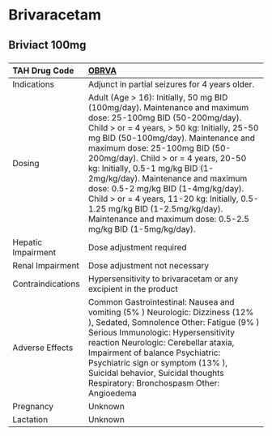 # Brivaracetam

## Briviact 100mg

##### 

| TAH Drug Code      | [OBRVA](https://www.tahsda.org.tw/drugs/hissearch.php?drug_code=OBRVA)                                                                                                                                                                                                                                                                                                                                                                                                                                                                    |
|:-------------------|:------------------------------------------------------------------------------------------------------------------------------------------------------------------------------------------------------------------------------------------------------------------------------------------------------------------------------------------------------------------------------------------------------------------------------------------------------------------------------------------------------------------------------------------|
| Indications        | Adjunct in partial seizures for 4 years older.                                                                                                                                                                                                                                                                                                                                                                                                                                                                                            |
| Dosing             | Adult (Age > 16): Initially, 50 mg BID (100mg/day). Maintenance and maximum dose: 25-100mg BID (50-200mg/day). Child > or = 4 years, > 50 kg: Initially, 25-50 mg BID (50-100mg/day). Maintenance and maximum dose: 25-100mg BID (50-200mg/day). Child > or = 4 years, 20-50 kg: Initially, 0.5-1 mg/kg BID (1-2mg/kg/day). Maintenance and maximum dose: 0.5-2 mg/kg BID (1-4mg/kg/day). Child > or = 4 years, 11-20 kg: Initially, 0.5-1.25 mg/kg BID (1-2.5mg/kg/day). Maintenance and maximum dose: 0.5-2.5 mg/kg BID (1-5mg/kg/day). |
| Hepatic Impairment | Dose adjustment required                                                                                                                                                                                                                                                                                                                                                                                                                                                                                                                  |
| Renal Impairment   | Dose adjustment not necessary                                                                                                                                                                                                                                                                                                                                                                                                                                                                                                             |
| Contraindications  | Hypersensitivity to brivaracetam or any excipient in the product                                                                                                                                                                                                                                                                                                                                                                                                                                                                          |
| Adverse Effects    | Common Gastrointestinal: Nausea and vomiting (5% ) Neurologic: Dizziness (12% ), Sedated, Somnolence Other: Fatigue (9% ) Serious Immunologic: Hypersensitivity reaction Neurologic: Cerebellar ataxia, Impairment of balance Psychiatric: Psychiatric sign or symptom (13% ), Suicidal behavior, Suicidal thoughts Respiratory: Bronchospasm Other: Angioedema                                                                                                                                                                           |
| Pregnancy          | Unknown                                                                                                                                                                                                                                                                                                                                                                                                                                                                                                                                   |
| Lactation          | Unknown                                                                                                                                                                                                                                                                                                                                                                                                                                                                                                                                   |

